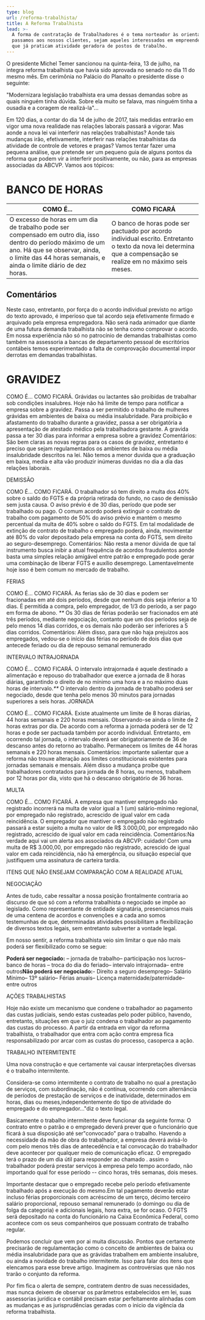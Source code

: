 ```yaml
---
type: blog
url: /reforma-trabalhista/
title: A Reforma Trabalhista
lead: >-
  A forma de contratação de Trabalhadores é o tema norteador às orientações que
  passamos aos nossos clientes, sejam aqueles interessados em empreender ou os
  que já praticam atividade geradora de postos de trabalho.
---
```


O presidente Michel Temer sancionou na quinta-feira, 13 de julho, na integra reforma trabalhista que havia sido aprovada no senado no dia 11 do mesmo mês. Em cerimônia no Palácio do Planalto o presidente disse o seguinte:

"Modernizara legislação trabalhista era uma dessas demandas sobre as quais ninguém tinha dúvida. Sobre ela muito se falava, mas ninguém tinha a ousadia e a coragem de realizá-la"...

Em 120 dias, a contar do dia 14 de julho de 2017, tais medidas entrarão em vigor uma nova realidade nas relações laborais passará a vigorar. Mas aonde a nova lei vai interferir nas relações trabalhistas? Aonde tais mudanças irão, efetivamente, interferir nas relações trabalhistas da atividade de controle de vetores e pragas? Vamos tentar fazer uma pequena análise, que pretende ser um pequeno guia de alguns pontos da reforma que podem vir a interferir positivamente, ou não, para as empresas associadas da ABCVP. Vamos aos tópicos:

# BANCO DE HORAS

COMO É...                                                                                                                                                                                                            | COMO FICARÁ
-------------------------------------------------------------------------------------------------------------------------------------------------------------------------------------------------------------------- | ----------------------------------------------------------------------------------------------------------------------------------------------------------------
O excesso de horas em um dia de trabalho pode ser compensado em outro dia, isso dentro do período máximo de um ano. Há que se observar, ainda, o limite das 44 horas semanais, e ainda o limite diário de dez horas. | O banco de horas pode ser pactuado por acordo individual escrito. Entretanto o texto da nova lei determina que a compensação se realize em no máximo seis meses.

## Comentários

Neste caso, entretanto, por força do o acordo individual previsto no artigo do texto aprovado, é imperioso que tal acordo seja efetivamente firmado e arquivado pela empresa empregadora. Não será nada animador que diante de uma futura demanda trabalhista não se tenha como comprovar o acordo. Em nossa experiência não só no patrocínio de demandas trabalhistas como também na assessoria a bancas de departamento pessoal de escritórios contábeis temos experimentado a falta de comprovação documental impor derrotas em demandas trabalhistas.

# GRAVIDEZ

COMO É... COMO FICARÁ. Grávidas ou lactantes são proibidas de trabalhar sob condições insalubres. Hoje não há limite de tempo para notificar a empresa sobre a gravidez. Passa a ser permitido o trabalho de mulheres grávidas em ambientes de baixa ou média insalubridade. Para proibição e afastamento do trabalho durante a gravidez, passa a ser obrigatória a apresentação de atestado médico pela trabalhadora gestante. A gravida passa a ter 30 dias para informar a empresa sobre a gravidez Comentários: São bem claras as novas regras para os casos de gravidez, entretanto é preciso que sejam regulamentados os ambientes de baixa ou média insalubridade descritos na lei. Não temos a menor duvida que a graduação em baixa, media e alta vão produzir inúmeras duvidas no dia a dia das relações laborais.

DEMISSÃO

COMO É... COMO FICARÁ. O trabalhador só tem direito a multa dos 40% sobre o saldo do FGTS e da própria retirada do fundo, no caso de demissão sem justa causa. O aviso prévio é de 30 dias, período que pode ser trabalhado ou pago. O comum acordo poderá extinguir o contrato de trabalho com pagamento de 50% do aviso prévio e mantém o mesmo percentual da multa de 40% sobre o saldo do FGTS. Em tal modalidade de extinção de contrato de trabalho o empregado poderá, ainda, movimentar até 80% do valor depositado pela empresa na conta do FGTS, sem direito ao seguro-desemprego. Comentários: Não resta a menor dúvida de que tal instrumento busca inibir a atual frequência de acordos fraudulentos aonde basta uma simples relação amigável entre patrão e empregado pode gerar uma combinação de liberar FGTS e auxílio desemprego. Lamentavelmente hoje isso é bem comum no mercado de trabalho.

FERIAS

COMO É... COMO FICARÁ. As ferias são de 30 dias e podem ser fracionadas em até dois períodos, desde que nenhum dois seja inferior a 10 dias. É permitida a compra, pelo empregador, de 1/3 do período, a ser pago em forma de abono. _**_ Os 30 dias de férias poderão ser fracionados em até três períodos, mediante negociação, contanto que um dos períodos seja de pelo menos 14 dias corridos, e os demais não poderão ser inferiores a 5 dias corridos. Comentários: Além disso, para que não haja prejuízos aos empregados, vedou-se o início das férias no período de dois dias que antecede feriado ou dia de repouso semanal remunerado

INTERVALO INTRAJORNADA

COMO É... COMO FICARÁ. O intervalo intrajornada é aquele destinado a alimentação e repouso do trabalhador que exerce a jornada de 8 horas diárias, garantindo o direito de no mínimo uma hora e a no máximo duas horas de intervalo._**_ O intervalo dentro da jornada de trabalho poderá ser negociado, desde que tenha pelo menos 30 minutos para jornadas superiores a seis horas. JORNADA

COMO É... COMO FICARÁ. Existe atualmente um limite de 8 horas diárias, 44 horas semanais e 220 horas mensais. Observando-se ainda o limite de 2 horas extras por dia. De acordo com a reforma a jornada poderá ser de 12 horas e pode ser pactuada também por acordo individual. Entretanto, em ocorrendo tal jornada, o intervalo deverá ser obrigatoriamente de 36 de descanso antes do retorno ao trabalho. Permanecem os limites de 44 horas semanais e 220 horas mensais. Comentários: importante salientar que a reforma não trouxe alteração aos limites constitucionais existentes para jornadas semanais e mensais. Além disso a mudança proíbe que trabalhadores contratados para jornada de 8 horas, ou menos, trabalhem por 12 horas por dia, visto que há o descanso obrigatório de 36 horas.

MULTA

COMO É... COMO FICARÁ. A empresa que mantiver empregado não registrado incorrerá na multa de valor igual a 1 (um) salário-mínimo regional, por empregado não registrado, acrescido de igual valor em cada reincidência. O empregador que mantiver o empregado não registrado passará a estar sujeito a multa no valor de R$ 3.000,00, por empregado não registrado, acrescido de igual valor em cada reincidência. Comentários:Na verdade aqui vai um alerta aos associados da ABCVP: cuidado! Com uma multa de R$ 3.000,00, por empregado não registrado, acrescido de igual valor em cada reincidência, não há emergência, ou situação especial que justifiquem uma assinatura de carteira tardia.

ITENS QUE NÃO ENSEJAM COMPARAÇÃO COM A REALIDADE ATUAL

NEGOCIAÇÃO

Antes de tudo, cabe ressaltar a nossa posição frontalmente contraria ao discurso de que só com a reforma trabalhista o negociado se impõe ao legislado. Como representante de entidade signatária, presenciamos mais de uma centena de acordos e convenções e a cada ano somos testemunhas de que, determinadas atividades possibilitam a flexibilização de diversos textos legais, sem entretanto subverter a vontade legal.

Em nosso sentir, a reforma trabalhista veio sim limitar o que não mais poderá ser flexibilizado como se segue:

**Poderá ser negociado:** – jornada de trabalho– participação nos lucros– banco de horas – troca do dia do feriado– intervalo intrajornada– entre outros**Não poderá ser negociado:**- Direito a seguro desemprego– Salário Mínimo– 13º salário– Férias anuais– Licença maternidade/paternidade– entre outros

AÇÕES TRABALHISTAS

Hoje não existe um mecanismo que condene o trabalhador ao pagamento das custas judiciais, sendo estas custeadas pelo poder público, havendo, entretanto, situações em que o juiz condena o trabalhador ao pagamento das custas do processo. A partir da entrada em vigor da reforma trabalhista, o trabalhador que entra com ação contra empresa fica responsabilizado por arcar com as custas do processo, casoperca a ação.

TRABALHO INTERMITENTE

Uma nova construção e que certamente vai causar interpretações diversas é o trabalho intermitente.

Considera-se como intermitente o contrato de trabalho no qual a prestação de serviços, com subordinação, não é contínua, ocorrendo com alternância de períodos de prestação de serviços e de inatividade, determinados em horas, dias ou meses,independentemente do tipo de atividade do empregado e do empregador..."diz o texto legal.

Basicamente o trabalho intermitente deve funcionar da seguinte forma: O contrato entre o patrão e o empregado deverá prever que o funcionário que ficará à sua disposição até ser"convocado" para o trabalho. Havendo a necessidade da mão de obra do trabalhador, a empresa deverá avisá-lo com pelo menos três dias de antecedência e tal convocação do trabalhador deve acontecer por qualquer meio de comunicação eficaz. O empregado terá o prazo de um dia útil para responder ao chamado . assim o trabalhador poderá prestar serviços à empresa pelo tempo acordado, não importando qual for esse período -- cinco horas, três semanas, dois meses.

Importante destacar que o empregado recebe pelo período efetivamente trabalhado após a execução do mesmo.Em tal pagamento deverão estar incluso férias proporcionais com acréscimo de um terço, décimo terceiro salário proporcional, repouso semanal remunerado (o domingo ou dia de folga da categoria) e adicionais legais, hora extra, se for ocaso. O FGTS será depositado na conta do funcionário na Caixa Econômica Federal, como acontece com os seus companheiros que possuam contrato de trabalho regular.

Podemos concluir que vem por ai muita discussão. Pontos que certamente precisarão de regulamentação como o conceito de ambientes de baixa ou média insalubridade para que as grávidas trabalhem em ambiente insalubre, ou ainda a novidade do trabalho intermitente. Isso para falar dos itens que elencamos para esse breve artigo. Imaginem as controvérsias que não nos trarão o conjunto da reforma.

Por fim fica o alerta de sempre, contratem dentro de suas necessidades, mas nunca deixem de observar os parâmetros estabelecidos em lei, suas assessorias jurídica e contábil precisam estar perfeitamente alinhadas com as mudanças e as jurisprudências geradas com o inicio da vigência da reforma trabalhista.

